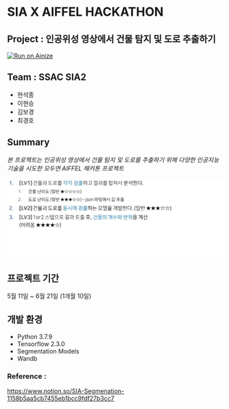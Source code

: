 # SIA X AIFFEL HACKATHON 

## Project : 인공위성 영상에서 건물 탐지 및 도로 추출하기 

[![Run on Ainize](https://ainize.ai/images/run_on_ainize_button.svg)](https://ainize.web.app/redirect?git_repo=https://github.com/ceuity/sia_project)

## Team : SSAC SIA2 

 - 현석종
 - 이현승
 - 김보경
 - 최경호

## Summary 

*본 프로젝트는 인공위성 영상에서 건물 탐지 및 도로를 추출하기 위해 다양한 인공지능 기술을 시도한 모두연 AIFFEL 해커톤 프로젝트* 

![lv_img.png](https://github.com/seok-jong/SIA_project/blob/master/images/lv_img.png?raw=true)

## 프로젝트 기간

5월 11일 ~ 6월 21일 (1개월 10일)

## 개발 환경

* Python 3.7.9
* Tensorflow 2.3.0
* Segmentation Models
* Wandb


### Reference : 

https://www.notion.so/SIA-Segmenation-1158b5aa5cb7455eb1bcc9fdf27b3cc7
